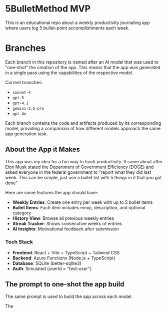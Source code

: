 # 5BulletMethod MVP

This is an educational repo about a weekly productivity journaling app where users log 5 bullet-point accomplishments each week.
# Branches

Each branch in this repository is named after an AI model that was used to "one-shot" the creation of the app. This means that the app was generated in a single pass using the capabilities of the respective model.

Current branches:

- `sonnet-4`
- `gpt-5`
- `gpt-4.1`
- `gemini-2.5-pro`
- `gpt-4o`

Each branch contains the code and artifacts produced by its corresponding model, providing a comparison of how different models approach the same app generation task.

## About the App it Makes

This app was my idea for a fun way to track productivity. It came about after Elon Musk stated the Department of Government Efficiency (DOGE) and asked everyone in the federal government to "report what they did last week. This can be simple, just use a bullet list with 5 things in it that you got done"

Here are some features the app should have:

- **Weekly Entries**: Create one entry per week with up to 5 bullet items
- **Bullet Items**: Each item includes emoji, description, and optional category
- **History View**: Browse all previous weekly entries
- **Streak Tracker**: Shows consecutive weeks of entries
- **AI Insights**: Motivational feedback after submission

### Tech Stack

- **Frontend**: React + Vite + TypeScript + Tailwind CSS
- **Backend**: Azure Functions (Node.js + TypeScript)
- **Database**: SQLite (better-sqlite3)
- **Auth**: Simulated (userId = "test-user")

## The prompt to one-shot the app build

The same prompt is used to build the app across each model.

The 

